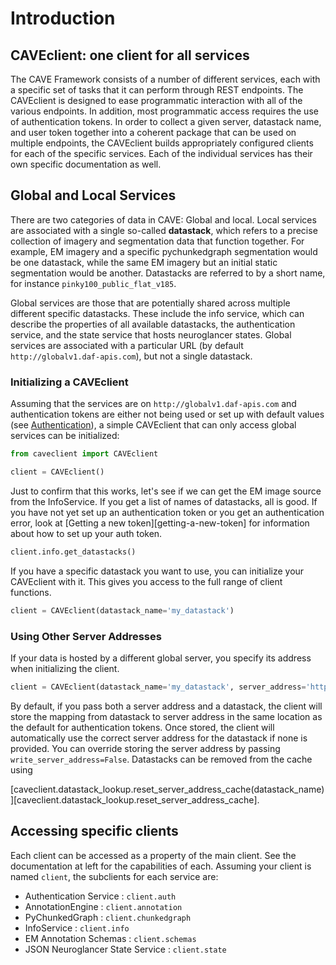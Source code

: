 # Introduction

## CAVEclient: one client for all services

The CAVE Framework consists of a number of different services, each with
a specific set of tasks that it can perform through REST endpoints. The
CAVEclient is designed to ease programmatic interaction with all of the
various endpoints. In addition, most programmatic access requires the
use of authentication tokens. In order to collect a given server,
datastack name, and user token together into a coherent package that can
be used on multiple endpoints, the CAVEclient builds appropriately
configured clients for each of the specific services. Each of the
individual services has their own specific documentation as well.

## Global and Local Services

There are two categories of data in CAVE: Global and local. Local
services are associated with a single so-called **datastack**, which
refers to a precise collection of imagery and segmentation data that
function together. For example, EM imagery and a specific pychunkedgraph
segmentation would be one datastack, while the same EM imagery but an
initial static segmentation would be another. Datastacks are referred to
by a short name, for instance `pinky100_public_flat_v185`.

Global services are those that are potentially shared across multiple
different specific datastacks. These include the info service, which can
describe the properties of all available datastacks, the authentication
service, and the state service that hosts neuroglancer states. Global
services are associated with a particular URL (by default
`http://globalv1.daf-apis.com`), but not a single datastack.

### Initializing a CAVEclient

Assuming that the services are on `http://globalv1.daf-apis.com` and
authentication tokens are either not being used or set up with default
values (see [Authentication](./authentication.md)), a simple
CAVEclient that can only access global services can be initialized:

```python
from caveclient import CAVEclient

client = CAVEclient()
```

Just to confirm that this works, let's see if we can get the EM image
source from the InfoService. If you get a list of names of datastacks,
all is good. If you have not yet set up an authentication token or you
get an authentication error, look at [Getting a new token][getting-a-new-token] for
information about how to set up your auth token.

```python
client.info.get_datastacks()
```

If you have a specific datastack you want to use, you can initialize
your CAVEclient with it. This gives you access to the full range of
client functions.

```python
client = CAVEclient(datastack_name='my_datastack')
```

### Using Other Server Addresses

If your data is hosted by a different global server, you specify its
address when initializing the client.

```python
client = CAVEclient(datastack_name='my_datastack', server_address='http://global.myserver.com')
```

By default, if you pass both a server address and a datastack, the
client will store the mapping from datastack to server address in the
same location as the default for authentication tokens. Once stored, the
client will automatically use the correct server address for the
datastack if none is provided. You can override storing the server
address by passing `write_server_address=False`. Datastacks can be
removed from the cache using

[caveclient.datastack_lookup.reset_server_address_cache(datastack_name)][caveclient.datastack_lookup.reset_server_address_cache].

## Accessing specific clients

Each client can be accessed as a property of the main client. See the
documentation at left for the capabilities of each. Assuming your client
is named `client`, the subclients for each service are:

- Authentication Service : `client.auth`
- AnnotationEngine : `client.annotation`
- PyChunkedGraph : `client.chunkedgraph`
- InfoService : `client.info`
- EM Annotation Schemas : `client.schemas`
- JSON Neuroglancer State Service : `client.state`
